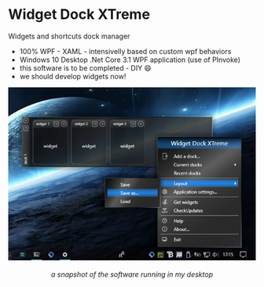 # Widget Dock XTreme

Widgets and shortcuts dock manager

- 100% WPF - XAML - intensivelly based on custom wpf behaviors
- Windows 10 Desktop .Net Core 3.1 WPF application (use of PInvoke)
- this software is to be completed - DIY 😄
- we should develop widgets now!

<p align="center">
  <img src="https://github.com/franck-gaspoz/WidgetDockXTreme/blob/master/Doc/preview.png"/>
  <br><br>
  <i>a snapshot of the software running in my desktop</i>
</p>


